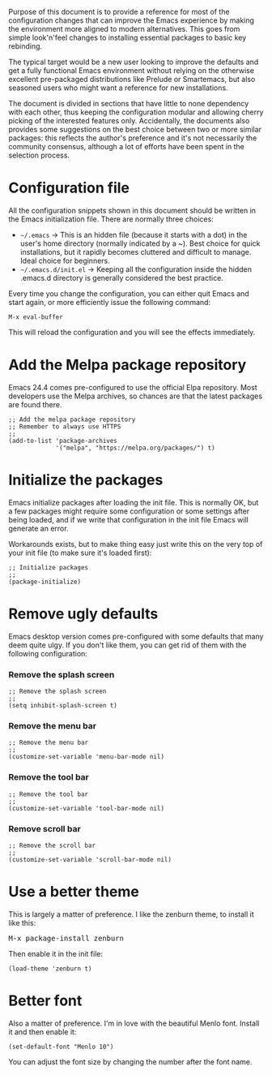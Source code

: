 Purpose of this document is to provide a reference for most of the
configuration changes that can improve the Emacs experience by making
the environment more aligned to modern alternatives. This goes from
simple look'n'feel changes to installing essential packages to basic
key rebinding.

The typical target would be a new user looking to improve the defaults
and get a fully functional Emacs environment without relying on the
otherwise excellent pre-packaged distributions like Prelude or
Smartemacs, but also seasoned users who might want a reference for new
installations.

The document is divided in sections that have little to none
dependency with each other, thus keeping the configuration modular and
allowing cherry picking of the interested features only. Accidentally,
the documents also provides some suggestions on the best choice
between two or more similar packages: this reflects the author's
preference and it's not necessarily the community consensus, although
a lot of efforts have been spent in the selection process.

# Configuration file

All the configuration snippets shown in this document should be written in the Emacs
initialization file. There are normally three choices:

* `~/.emacs` -> This is an hidden file (because it starts with a dot) in
the user's home directory (normally indicated by a ~). Best choice for
quick installations, but it rapidly becomes cluttered and difficult to
manage. Ideal choice for beginners.
* `~/.emacs.d/init.el` -> Keeping all the configuration inside the
hidden .emacs.d directory is generally considered the best practice.

Every time you change the configuration, you can either quit Emacs and
start again, or more efficiently issue the following command:

```
M-x eval-buffer
```

This will reload the configuration and you will see the effects
immediately.

# Add the Melpa package repository

Emacs 24.4 comes pre-configured to use the official Elpa
repository. Most developers use the Melpa archives, so chances are
that the latest packages are found there.

```elisp
;; Add the melpa package repository
;; Remember to always use HTTPS
;;
(add-to-list 'package-archives
             '("melpa", "https://melpa.org/packages/") t)
```

# Initialize the packages

Emacs initialize packages after loading the init file. This is
normally OK, but a few packages might require some configuration or
some settings after being loaded, and if we write that configuration
in the init file Emacs will generate an error.

Workarounds exists, but to make thing easy just write this on the very
top of your init file (to make sure it's loaded first):

```elist
;; Initialize packages
;;
(package-initialize)
```

# Remove ugly defaults

Emacs desktop version comes pre-configured with some defaults that
many deem quite ulgy. If you don't like them, you can get rid of
them with the following configuration:

### Remove the splash screen ###

```elisp
;; Remove the splash screen
;; 
(setq inhibit-splash-screen t)
```

### Remove the menu bar ###

```elisp
;; Remove the menu bar
;;
(customize-set-variable 'menu-bar-mode nil)
```
### Remove the tool bar ###

```elisp
;; Remove the tool bar
;;
(customize-set-variable 'tool-bar-mode nil)
```

### Remove scroll bar ###

```elisp
;; Remove the scroll bar
;;
(customize-set-variable 'scroll-bar-mode nil)
```

# Use a better theme

This is largely a matter of preference. I like the zenburn theme, to
install it like this:


<kbd>M-x package-install zenburn</kbd>


Then enable it in the init file:

```elisp
(load-theme 'zenburn t)
```

# Better font

Also a matter of preference. I'm in love with the beautiful Menlo
font. Install it and then enable it:

```elisp
(set-default-font "Menlo 10")
```

You can adjust the font size by changing the number after the font
name.


